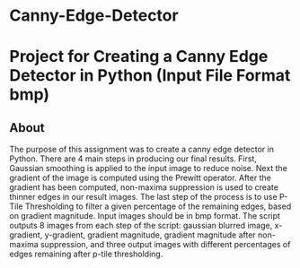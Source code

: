 # Canny-Edge-Detector
<h1>Project for Creating a Canny Edge Detector in Python (Input File Format bmp)</h1>

<h2>About</h2>
The purpose of this assignment was to create a canny edge detector in Python. There are 4 main steps in producing our final results. First,
Gaussian smoothing is applied to the input image to reduce noise. Next the gradient of the image is computed using the Prewitt operator.
After the gradient has been computed, non-maxima suppression is used to create thinner edges in our result images. The last step of the 
process is to use P-Tile Thresholding to filter a given percentage of the remaining edges, based on gradient magnitude. Input images should
be in bmp format. The script outputs 8 images from each step of the script: gaussian blurred image, x-gradient, y-gradient, gradient 
magnitude, gradient magnitude after non-maxima suppression, and three output images with different percentages of edges remaining after
p-tile thresholding. 
